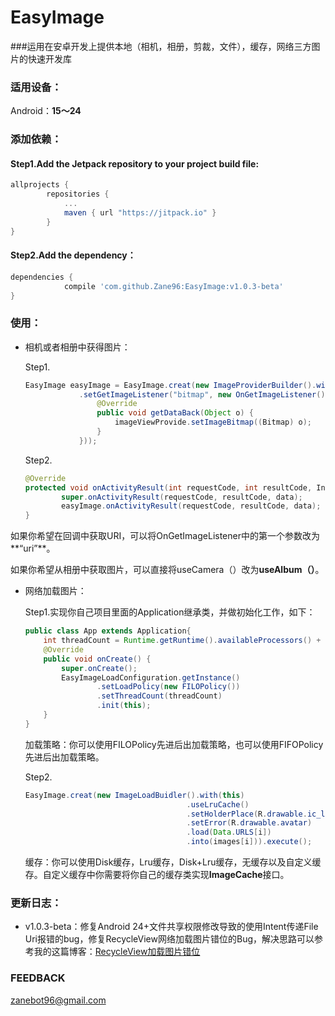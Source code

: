 # EasyImage
###运用在安卓开发上提供本地（相机，相册，剪裁，文件），缓存，网络三方图片的快速开发库

### 适用设备：

Android：**15～24**

### 添加依赖：

#### Step1.Add the Jetpack repository to your project build file:

```groovy
allprojects {
		repositories {
			...
			maven { url "https://jitpack.io" }
		}
}
```

#### Step2.Add the dependency：

```groovy
dependencies {
	        compile 'com.github.Zane96:EasyImage:v1.0.3-beta'
}
```

### 使用：

- 相机或者相册中获得图片：

  Step1.

  ```java
  EasyImage easyImage = EasyImage.creat(new ImageProviderBuilder().with(this).useCamera().useCrop(500,500)
              .setGetImageListener("bitmap", new OnGetImageListener() {
                  @Override
                  public void getDataBack(Object o) {
                      imageViewProvide.setImageBitmap((Bitmap) o);
                  }
              }));
  ```

  Step2.

  ```java
  @Override
  protected void onActivityResult(int requestCode, int resultCode, Intent data) {
          super.onActivityResult(requestCode, resultCode, data);
          easyImage.onActivityResult(requestCode, resultCode, data);
  }
  ```

​	如果你希望在回调中获取URI，可以将OnGetImageListener中的第一个参数改为**“uri”**。

​	如果你希望从相册中获取图片，可以直接将useCamera（）改为**useAlbum（）**。

- 网络加载图片：

  Step1.实现你自己项目里面的Application继承类，并做初始化工作，如下：

  ```java
  public class App extends Application{
      int threadCount = Runtime.getRuntime().availableProcessors() + 1;
      @Override
      public void onCreate() {
          super.onCreate();
          EasyImageLoadConfiguration.getInstance()
                  .setLoadPolicy(new FILOPolicy())
                  .setThreadCount(threadCount)
                  .init(this);
      }
  }
  ```

  加载策略：你可以使用FILOPolicy先进后出加载策略，也可以使用FIFOPolicy先进后出加载策略。

  Step2.

  ```java
  EasyImage.creat(new ImageLoadBuidler().with(this)
                                      .useLruCache()
                                      .setHolderPlace(R.drawable.ic_launcher)
                                      .setError(R.drawable.avatar)
                                      .load(Data.URLS[i])
                                      .into(images[i])).execute();
  ```

  缓存：你可以使用Disk缓存，Lru缓存，Disk+Lru缓存，无缓存以及自定义缓存。自定义缓存中你需要将你自己的缓存类实现**ImageCache**接口。

### 更新日志：

- v1.0.3-beta：修复Android 24+文件共享权限修改导致的使用Intent传递File Uri报错的bug，修复RecycleView网络加载图片错位的Bug，解决思路可以参考我的这篇博客：[RecycleView加载图片错位](http://zane96.github.io/2015/11/26/%E5%85%B3%E4%BA%8ERecycleView%E6%98%BE%E7%A4%BA%E5%BC%82%E6%AD%A5%E5%8A%A0%E8%BD%BD%E5%9B%BE%E7%89%87%E4%B9%B1%E5%BA%8F%E7%9A%84%E9%97%AE%E9%A2%98/)

### FEEDBACK

zanebot96@gmail.com
